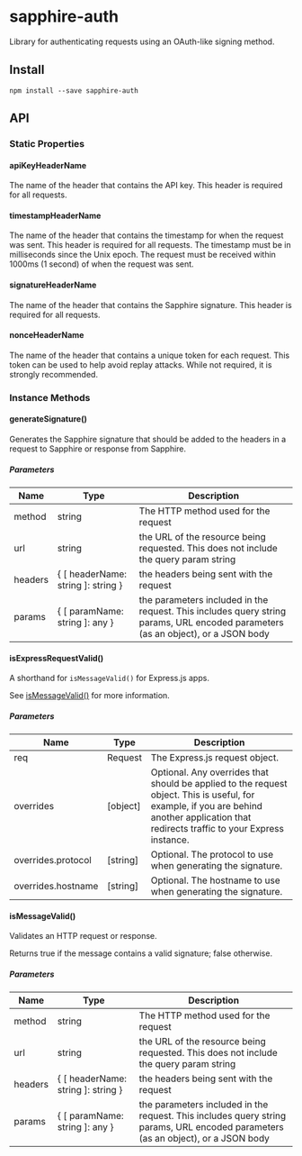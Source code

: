 # sapphire-auth
Library for authenticating requests using an OAuth-like signing method.

## Install
```
npm install --save sapphire-auth
```

## API

### Static Properties

#### apiKeyHeaderName
The name of the header that contains the API key.  This header is required for all requests.

#### timestampHeaderName
The name of the header that contains the timestamp for when the request was sent. This header is required for all requests.  The timestamp must be in milliseconds since the Unix epoch.  The request must be received within 1000ms (1 second) of when the request was sent.

#### signatureHeaderName
The name of the header that contains the Sapphire signature.  This header is required for all requests.

#### nonceHeaderName
The name of the header that contains a unique token for each request.  This token can be used to help avoid replay attacks.  While not required, it is strongly recommended.

### Instance Methods

#### generateSignature()
Generates the Sapphire signature that should be added to the headers in a request to Sapphire or response from Sapphire.

##### Parameters
| Name | Type | Description |
|------|------|-------------|
| method | string | The HTTP method used for the request |
| url | string | the URL of the resource being requested.  This does not include the query param string |
| headers | { [ headerName: string ]: string } | the headers being sent with the request |
| params | { [ paramName: string ]: any } | the parameters included in the request.  This includes query string params, URL encoded parameters (as an object), or a JSON body |

#### isExpressRequestValid()
A shorthand for `isMessageValid()` for Express.js apps.

See [isMessageValid()](#ismessagevalid) for more information.

##### Parameters
| Name | Type | Description |
|------|------|-------------|
| req | Request | The Express.js request object. |
| overrides | [object] | Optional.  Any overrides that should be applied to the request object.  This is useful, for example, if you are behind another application that redirects traffic to your Express instance. |
| overrides.protocol | [string] | Optional. The protocol to use when generating the signature. |
| overrides.hostname | [string] | Optional. The hostname to use when generating the signature.

#### isMessageValid()
Validates an HTTP request or response.

Returns true if the message contains a valid signature; false otherwise.

##### Parameters
| Name | Type | Description |
|------|------|-------------|
| method | string | The HTTP method used for the request |
| url | string | the URL of the resource being requested.  This does not include the query param string |
| headers | { [ headerName: string ]: string } | the headers being sent with the request |
| params | { [ paramName: string ]: any } | the parameters included in the request.  This includes query string params, URL encoded parameters (as an object), or a JSON body |
